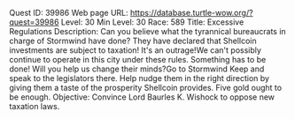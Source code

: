 Quest ID: 39986
Web page URL: https://database.turtle-wow.org/?quest=39986
Level: 30
Min Level: 30
Race: 589
Title: Excessive Regulations
Description: Can you believe what the tyrannical bureaucrats in charge of Stormwind have done? They have declared that Shellcoin investments are subject to taxation! It's an outrage!We can't possibly continue to operate in this city under these rules. Something has to be done! Will you help us change their minds?Go to Stormwind Keep and speak to the legislators there. Help nudge them in the right direction by giving them a taste of the prosperity Shellcoin provides. Five gold ought to be enough.
Objective: Convince Lord Baurles K. Wishock to oppose new taxation laws.
